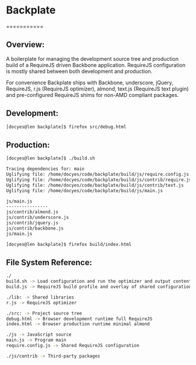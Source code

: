 # Backplate
===========

## Overview:

A boilerplate for managing the development source tree and production build of a RequireJS driven Backbone application.
RequireJS configuration is mostly shared between both development and production. 

For convenience Backplate ships with Backbone, underscore, jQuery, RequireJS, r.js (RequireJS optimizer), almond, text.js (RequireJS text plugin) 
and pre-configured RequireJS shims for non-AMD compliant packages.

## Development:

```sh
[docyes@len backplate]$ firefox src/debug.html
```

## Production:
```sh
[docyes@len backplate]$ ./build.sh 

Tracing dependencies for: main
Uglifying file: /home/docyes/code/backplate/build/js/require.config.js
Uglifying file: /home/docyes/code/backplate/build/js/contrib/require.js
Uglifying file: /home/docyes/code/backplate/build/js/contrib/text.js
Uglifying file: /home/docyes/code/backplate/build/js/main.js

js/main.js
----------------
js/contrib/almond.js
js/contrib/underscore.js
js/contrib/jquery.js
js/contrib/backbone.js
js/main.js

[docyes@len backplate]$ firefox build/index.html
```

## File System Reference:

```sh
./
build.sh -> Load configuration and run the optimizer and output contents to ./build
build.js -> RequireJS build profile and overlay of shared configuration

./lib: -> Shared libraries 
r.js -> RequireJS optimizer

./src: -> Project source tree
debug.html -> Browser development runtime full RequireJS
index.html -> Browser production runtime minimal almond

./js -> JavaScript source
main.js -> Program main
require.config.js -> Shared RequireJS configuration

./js/contrib -> Third-party packages
```



